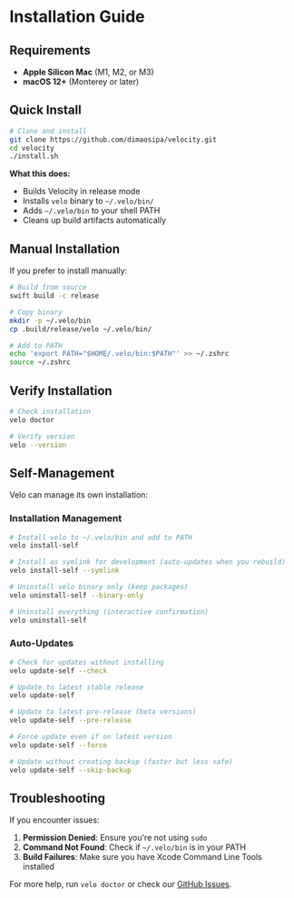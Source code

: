 # Installation Guide

## Requirements

- **Apple Silicon Mac** (M1, M2, or M3)
- **macOS 12+** (Monterey or later)

## Quick Install

```bash
# Clone and install
git clone https://github.com/dimaosipa/velocity.git
cd velocity
./install.sh
```

**What this does:**
- Builds Velocity in release mode
- Installs `velo` binary to `~/.velo/bin/`
- Adds `~/.velo/bin` to your shell PATH
- Cleans up build artifacts automatically

## Manual Installation

If you prefer to install manually:

```bash
# Build from source
swift build -c release

# Copy binary
mkdir -p ~/.velo/bin
cp .build/release/velo ~/.velo/bin/

# Add to PATH
echo 'export PATH="$HOME/.velo/bin:$PATH"' >> ~/.zshrc
source ~/.zshrc
```

## Verify Installation

```bash
# Check installation
velo doctor

# Verify version
velo --version
```

## Self-Management

Velo can manage its own installation:

### Installation Management
```bash
# Install velo to ~/.velo/bin and add to PATH
velo install-self

# Install as symlink for development (auto-updates when you rebuild)
velo install-self --symlink

# Uninstall velo binary only (keep packages)
velo uninstall-self --binary-only

# Uninstall everything (interactive confirmation)
velo uninstall-self
```

### Auto-Updates
```bash
# Check for updates without installing
velo update-self --check

# Update to latest stable release
velo update-self

# Update to latest pre-release (beta versions)
velo update-self --pre-release

# Force update even if on latest version
velo update-self --force

# Update without creating backup (faster but less safe)
velo update-self --skip-backup
```

## Troubleshooting

If you encounter issues:

1. **Permission Denied**: Ensure you're not using `sudo`
2. **Command Not Found**: Check if `~/.velo/bin` is in your PATH
3. **Build Failures**: Make sure you have Xcode Command Line Tools installed

For more help, run `velo doctor` or check our [GitHub Issues](https://github.com/dimaosipa/velocity/issues).